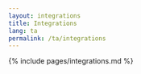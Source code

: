 ```yaml
---
layout: integrations
title: Integrations
lang: ta
permalink: /ta/integrations
---
```


{% include pages/integrations.md %}
